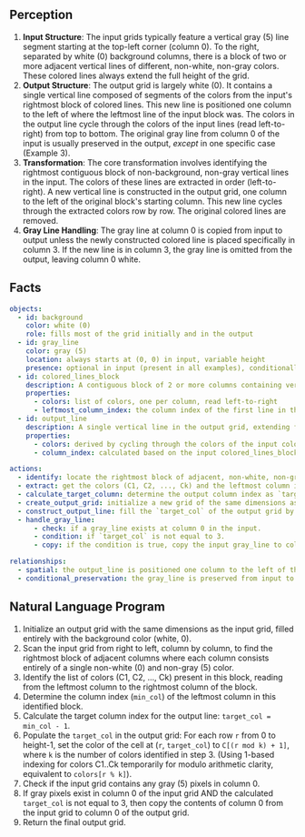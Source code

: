 ## Perception

1.  **Input Structure**: The input grids typically feature a vertical gray (5) line segment starting at the top-left corner (column 0). To the right, separated by white (0) background columns, there is a block of two or more adjacent vertical lines of different, non-white, non-gray colors. These colored lines always extend the full height of the grid.
2.  **Output Structure**: The output grid is largely white (0). It contains a single vertical line composed of segments of the colors from the input's rightmost block of colored lines. This new line is positioned one column to the left of where the leftmost line of the input block was. The colors in the output line cycle through the colors of the input lines (read left-to-right) from top to bottom. The original gray line from column 0 of the input is usually preserved in the output, *except* in one specific case (Example 3).
3.  **Transformation**: The core transformation involves identifying the rightmost contiguous block of non-background, non-gray vertical lines in the input. The colors of these lines are extracted in order (left-to-right). A new vertical line is constructed in the output grid, one column to the left of the original block's starting column. This new line cycles through the extracted colors row by row. The original colored lines are removed.
4.  **Gray Line Handling**: The gray line at column 0 is copied from input to output unless the newly constructed colored line is placed specifically in column 3. If the new line is in column 3, the gray line is omitted from the output, leaving column 0 white.

## Facts


```yaml
objects:
  - id: background
    color: white (0)
    role: fills most of the grid initially and in the output
  - id: gray_line
    color: gray (5)
    location: always starts at (0, 0) in input, variable height
    presence: optional in input (present in all examples), conditionally present in output
  - id: colored_lines_block
    description: A contiguous block of 2 or more columns containing vertical lines of non-white, non-gray colors. Located to the right of the gray_line, separated by background. Always extends full grid height.
    properties:
      - colors: list of colors, one per column, read left-to-right
      - leftmost_column_index: the column index of the first line in the block
  - id: output_line
    description: A single vertical line in the output grid, extending full height.
    properties:
      - colors: derived by cycling through the colors of the input colored_lines_block
      - column_index: calculated based on the input colored_lines_block position

actions:
  - identify: locate the rightmost block of adjacent, non-white, non-gray vertical lines in the input.
  - extract: get the colors (C1, C2, ..., Ck) and the leftmost column index (min_col) of this block.
  - calculate_target_column: determine the output column index as `target_col = min_col - 1`.
  - create_output_grid: initialize a new grid of the same dimensions as the input, filled with the background color.
  - construct_output_line: fill the `target_col` of the output grid by cycling through C1, C2, ..., Ck row by row.
  - handle_gray_line:
      - check: if a gray_line exists at column 0 in the input.
      - condition: if `target_col` is not equal to 3.
      - copy: if the condition is true, copy the input gray_line to column 0 of the output grid.

relationships:
  - spatial: the output_line is positioned one column to the left of the input colored_lines_block's starting column.
  - conditional_preservation: the gray_line is preserved from input to output if and only if the calculated `target_col` for the output_line is not 3.
```


## Natural Language Program

1.  Initialize an output grid with the same dimensions as the input grid, filled entirely with the background color (white, 0).
2.  Scan the input grid from right to left, column by column, to find the rightmost block of adjacent columns where each column consists entirely of a single non-white (0) and non-gray (5) color.
3.  Identify the list of colors (C1, C2, ..., Ck) present in this block, reading from the leftmost column to the rightmost column of the block.
4.  Determine the column index (`min_col`) of the leftmost column in this identified block.
5.  Calculate the target column index for the output line: `target_col = min_col - 1`.
6.  Populate the `target_col` in the output grid: For each row `r` from 0 to height-1, set the color of the cell at (`r`, `target_col`) to `C[(r mod k) + 1]`, where `k` is the number of colors identified in step 3. (Using 1-based indexing for colors C1..Ck temporarily for modulo arithmetic clarity, equivalent to `colors[r % k]`).
7.  Check if the input grid contains any gray (5) pixels in column 0.
8.  If gray pixels exist in column 0 of the input grid AND the calculated `target_col` is not equal to 3, then copy the contents of column 0 from the input grid to column 0 of the output grid.
9.  Return the final output grid.